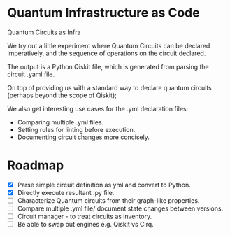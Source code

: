 # Quantum Infrastructure as Code
Quantum Circuits as Infra

We try out a little experiment where Quantum Circuits can be declared imperatively, and the sequence of operations on the circuit declared.

The output is a Python Qiskit file, which is generated from parsing the circuit .yaml file.

On top of providing us with a standard way to declare quantum circuits (perhaps beyond the scope of Qiskit); 

We also get interesting use cases for the .yml declaration files:
- Comparing multiple .yml files.
- Setting rules for linting before execution.
- Documenting circuit changes more concisely.


# Roadmap

- [x] Parse simple circuit definition as yml and convert to Python.
- [x] Directly execute resultant .py file.
- [ ] Characterize Quantum circuits from their graph-like properties.
- [ ] Compare multiple .yml file/ document state changes between versions.
- [ ] Circuit manager - to treat circuits as inventory.
- [ ] Be able to swap out engines e.g. Qiskit vs Cirq.
